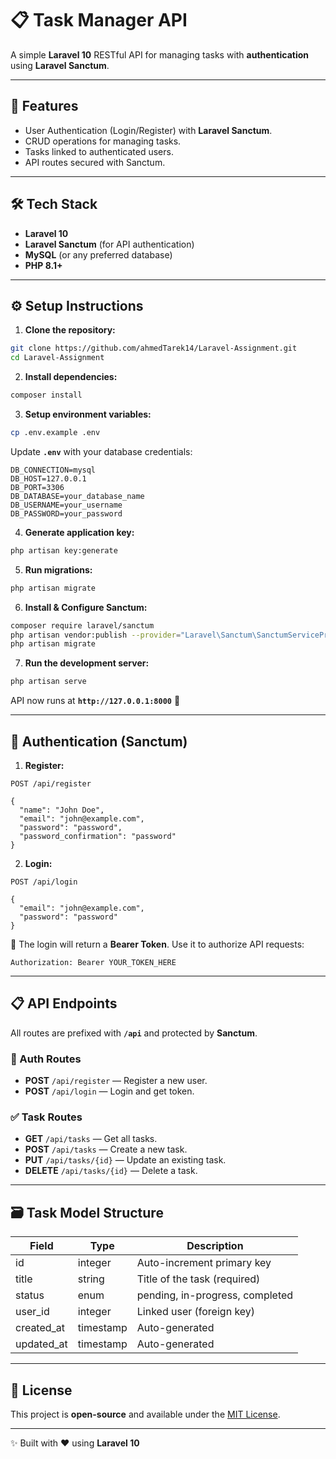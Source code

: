 # 📋 Task Manager API

A simple **Laravel 10** RESTful API for managing tasks with **authentication** using **Laravel Sanctum**.

---

## 🚀 Features

- User Authentication (Login/Register) with **Laravel Sanctum**.
- CRUD operations for managing tasks.
- Tasks linked to authenticated users.
- API routes secured with Sanctum.

---

## 🛠️ Tech Stack

- **Laravel 10**
- **Laravel Sanctum** (for API authentication)
- **MySQL** (or any preferred database)
- **PHP 8.1+**

---

## ⚙️ Setup Instructions

1. **Clone the repository:**

```bash
git clone https://github.com/ahmedTarek14/Laravel-Assignment.git
cd Laravel-Assignment
```

2. **Install dependencies:**

```bash
composer install
```

3. **Setup environment variables:**

```bash
cp .env.example .env
```

Update **`.env`** with your database credentials:

```env
DB_CONNECTION=mysql
DB_HOST=127.0.0.1
DB_PORT=3306
DB_DATABASE=your_database_name
DB_USERNAME=your_username
DB_PASSWORD=your_password
```

4. **Generate application key:**

```bash
php artisan key:generate
```

5. **Run migrations:**

```bash
php artisan migrate
```

6. **Install & Configure Sanctum:**

```bash
composer require laravel/sanctum
php artisan vendor:publish --provider="Laravel\Sanctum\SanctumServiceProvider"
php artisan migrate
```

7. **Run the development server:**

```bash
php artisan serve
```

API now runs at **`http://127.0.0.1:8000`** 🚀

---

## 🔐 Authentication (Sanctum)

1. **Register:**

```http
POST /api/register

{
  "name": "John Doe",
  "email": "john@example.com",
  "password": "password",
  "password_confirmation": "password"
}
```

2. **Login:**

```http
POST /api/login

{
  "email": "john@example.com",
  "password": "password"
}
```

🔑 The login will return a **Bearer Token**. Use it to authorize API requests:

```http
Authorization: Bearer YOUR_TOKEN_HERE
```

---

## 📋 API Endpoints

All routes are prefixed with **`/api`** and protected by **Sanctum**.

### 🔑 Auth Routes

- **POST** `/api/register` — Register a new user.
- **POST** `/api/login` — Login and get token.

### ✅ Task Routes

- **GET** `/api/tasks` — Get all tasks.
- **POST** `/api/tasks` — Create a new task.
- **PUT** `/api/tasks/{id}` — Update an existing task.
- **DELETE** `/api/tasks/{id}` — Delete a task.

---

## 🗃️ Task Model Structure

| Field     | Type    | Description                     |
|-----------|---------|---------------------------------|
| id        | integer | Auto-increment primary key      |
| title     | string  | Title of the task (required)    |
| status    | enum    | pending, in-progress, completed |
| user_id   | integer | Linked user (foreign key)       |
| created_at| timestamp| Auto-generated                 |
| updated_at| timestamp| Auto-generated                 |

---

## 📖 License

This project is **open-source** and available under the [MIT License](LICENSE).

---

✨ Built with ❤️ using **Laravel 10**

